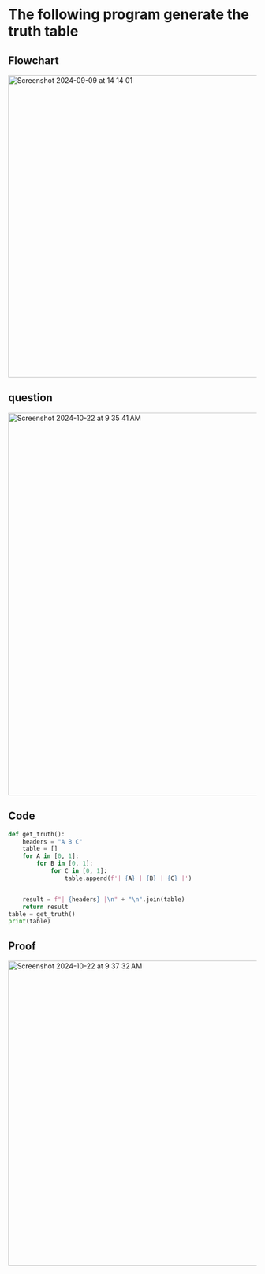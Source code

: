 # The following program generate the truth table

## Flowchart

<img width="612" alt="Screenshot 2024-09-09 at 14 14 01" src="https://github.com/user-attachments/assets/fa503135-0af1-4040-8c66-68f2ca213190">


## question 
<img width="775" alt="Screenshot 2024-10-22 at 9 35 41 AM" src="https://github.com/user-attachments/assets/141ed6b3-5d23-45f9-9606-f557d489300c">



## Code
```.py
def get_truth():
    headers = "A B C"
    table = []
    for A in [0, 1]:
        for B in [0, 1]:
            for C in [0, 1]:
                table.append(f'| {A} | {B} | {C} |')


    result = f"| {headers} |\n" + "\n".join(table)
    return result
table = get_truth()
print(table)


```


## Proof

<img width="618" alt="Screenshot 2024-10-22 at 9 37 32 AM" src="https://github.com/user-attachments/assets/fc47f2ef-c01a-4b4c-b24e-4309217a9fe3">



